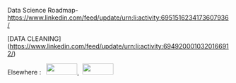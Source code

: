 

Data Science Roadmap- https://www.linkedin.com/feed/update/urn:li:activity:6951516234173607936/


[DATA CLEANING] (https://www.linkedin.com/feed/update/urn:li:activity:6949200010320166912/)



Elsewhere : &nbsp; 
<a href="https://www.linkedin.com/in/jabhij/" target="_blank"> 
  <img src="https://img.shields.io/badge/LinkedIn-0077B5?style=for-the-badge&logo=linkedin&logoColor=white" width="70" height="25">
</a> &nbsp; 
<a href="https://twitter.com/jabhij" target="blank">
  <img src="https://img.shields.io/badge/Twitter-1DA1F2?style=for-the-badge&logo=twitter&logoColor=white" width="70" height="25">
</a>  
<br/>
